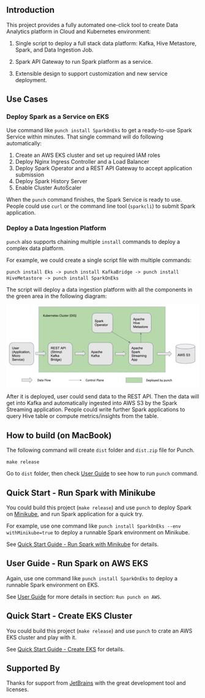 
## Introduction

This project provides a fully automated one-click tool to create Data Analytics platform in Cloud and Kubernetes environment:

1. Single script to deploy a full stack data platform: Kafka, Hive Metastore, Spark, and Data Ingestion Job.

2. Spark API Gateway to run Spark platform as a service.

3. Extensible design to support customization and new service deployment.

## Use Cases

### Deploy Spark as a Service on EKS

Use command like `punch install SparkOnEks` to get a ready-to-use Spark Service within minutes. That single
command will do following automatically:

1. Create an AWS EKS cluster and set up required IAM roles
2. Deploy Nginx Ingress Controller and a Load Balancer
3. Deploy Spark Operator and a REST API Gateway to accept application submission
4. Deploy Spark History Server
5. Enable Cluster AutoScaler

When the `punch` command finishes, the Spark Service is ready to use. People could use `curl` or the command line 
tool (`sparkcli`) to submit Spark application.

### Deploy a Data Ingestion Platform

`punch` also supports chaining multiple `install` commands to deploy a complex data platform.

For example, we could create a single script file with multiple commands:

```
punch install Eks -> punch install KafkaBridge -> punch install HiveMetastore -> punch install SparkOnEks
```

The script will deploy a data ingestion platform with all the components in the green area in the following diagram:

![Data Ingestion Platform](docs/DataIngestionPlatformDiagram.png)

After it is deployed, user could send data to the REST API. Then the data will get into Kafka and automatically 
ingested into AWS S3 by the Spark Streaming application. People could write further Spark applications to query 
Hive table or compute metrics/insights from the table.

## How to build (on MacBook)

The following command will create `dist` folder and `dist.zip` file for Punch.

```
make release
```

Go to `dist` folder, then check [User Guide](UserGuide.md) to see how to run `punch` command.

## Quick Start - Run Spark with Minikube

You could build this project (`make release`) and use `punch` to deploy Spark on [Minikube](https://minikube.sigs.k8s.io/docs/start/), and run Spark application for a quick try.

For example, use one command like `punch install SparkOnEks --env withMinikube=true` to deploy a runnable Spark environment on Minikube.

See [Quick Start Guide - Run Spark with Minikube](QuickStart_Spark_Minikube.md) for details.

## User Guide - Run Spark on AWS EKS

Again, use one command like `punch install SparkOnEks` to deploy a runnable Spark environment on EKS.

See [User Guide](UserGuide.md) for more details in section: `Run punch on AWS`.

## Quick Start - Create EKS Cluster

You could build this project (`make release`) and use `punch` to crate an AWS EKS cluster and play with it.

See [Quick Start Guide - Create EKS](QuickStart_CreateEks.md) for details.

## Supported By

Thanks for support from [JetBrains](https://jb.gg/OpenSourceSupport) with the great development tool and licenses.
